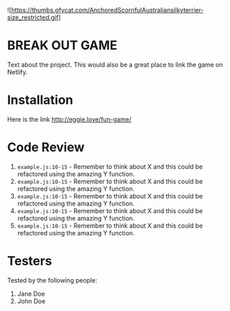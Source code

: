 ![https://thumbs.gfycat.com/AnchoredScornfulAustraliansilkyterrier-size_restricted.gif]

# BREAK OUT GAME

Text about the project. This would also be a great place to link the game on Netlify.

# Installation

Here is the link http://eggie.love/fun-game/

# Code Review

1. `example.js:10-15` - Remember to think about X and this could be refactored using the amazing Y function.
1. `example.js:10-15` - Remember to think about X and this could be refactored using the amazing Y function.
1. `example.js:10-15` - Remember to think about X and this could be refactored using the amazing Y function.
1. `example.js:10-15` - Remember to think about X and this could be refactored using the amazing Y function.
1. `example.js:10-15` - Remember to think about X and this could be refactored using the amazing Y function.

# Testers

Tested by the following people:

1. Jane Doe
2. John Doe
